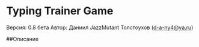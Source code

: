 # Typing Trainer Game
Версия: 0.8 бета
Автор: Даниил JazzMutant Толстоухов (d-a-ny4@ya.ru)

##Описание

